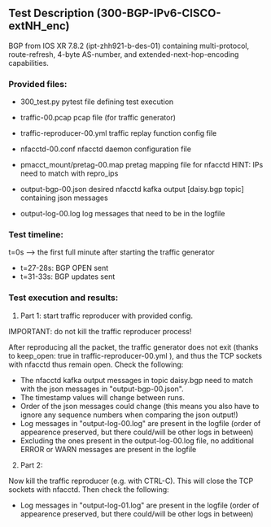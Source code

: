 ## Test Description (300-BGP-IPv6-CISCO-extNH_enc)

BGP from IOS XR 7.8.2 (ipt-zhh921-b-des-01) containing multi-protocol, route-refresh, 4-byte AS-number, and extended-next-hop-encoding capabilities.

### Provided files:

- 300_test.py                               pytest file defining test execution

- traffic-00.pcap                           pcap file (for traffic generator)
- traffic-reproducer-00.yml                 traffic replay function config file

- nfacctd-00.conf                           nfacctd daemon configuration file

- pmacct_mount/pretag-00.map                pretag mapping file for nfacctd              HINT: IPs need to match with repro_ips

- output-bgp-00.json                        desired nfacctd kafka output [daisy.bgp topic] containing json messages
- output-log-00.log                         log messages that need to be in the logfile

### Test timeline:

t=0s --> the first full minute after starting the traffic generator

- t=27-28s: BGP OPEN sent
- t=31-33s: BGP updates sent

### Test execution and results:

1. Part 1: start traffic reproducer with provided config. 

IMPORTANT: do not kill the traffic reproducer process!

After reproducing all the packet, the traffic generator does not exit (thanks to keep_open: true in traffic-reproducer-00.yml ), and thus the TCP sockets with nfacctd thus remain open. 
Check the following:

- The nfacctd kafka output messages in topic daisy.bgp need to match with  the json messages in "output-bgp-00.json".
- The timestamp values will change between runs.
- Order of the json messages could change (this means you also have to ignore any sequence numbers when comparing the json output!)
- Log messages in "output-log-00.log" are present in the logfile (order of appearence preserved, but there could/will be other logs in between)
- Excluding the ones present in the output-log-00.log file, no additional ERROR or WARN messages are present in the logfile

2. Part 2: 

Now kill the traffic reproducer (e.g. with CTRL-C). This will close the TCP sockets with nfacctd. Then check the following:
- Log messages in "output-log-01.log" are present in the logfile (order of appearence preserved, but there could/will be other logs in between)
